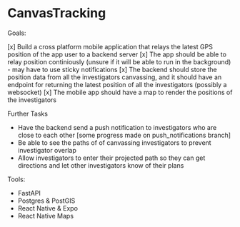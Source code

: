 # CanvasTracking

Goals:

[x] Build a cross platform mobile application that relays the latest GPS position of the app
user to a backend server
[x] The app should be able to relay position continiously (unsure if it will be able to
run in the background)
    - may have to use sticky notifications
[x] The backend should store the position data from all the investigators canvassing,
and it should have an endpoint for returning the latest position of all the investigators (possibly a websocket)
[x] The mobile app should have a map to render the positions of the investigators


Further Tasks

- Have the backend send a push notification to investigators who are close to each other [some progress made on push_notifications branch]
- Be able to see the paths of of canvassing investigators to prevent investigator overlap
- Allow investigators to enter their projected path so they can get directions and let
other investigators know of their plans


Tools:
- FastAPI
- Postgres & PostGIS
- React Native & Expo
- React Native Maps